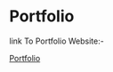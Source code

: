 # Portfolio
link To Portfolio Website:-
 
<a href="https://harshal1046.github.io/" target="_blank">Portfolio</a>
